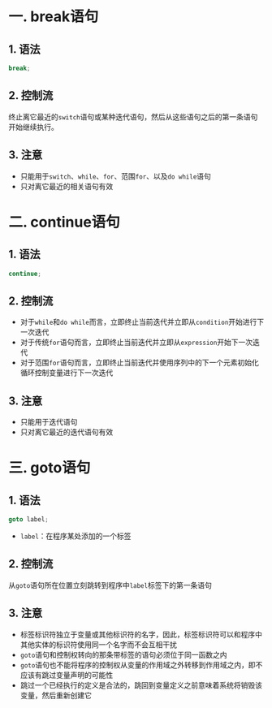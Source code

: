 # 一. break语句

## 1. 语法

```c++
break;
```

## 2. 控制流

终止离它最近的`switch`语句或某种迭代语句，然后从这些语句之后的第一条语句开始继续执行。

## 3. 注意

- 只能用于`switch`、`while`、`for`、范围`for`、以及`do while`语句
- 只对离它最近的相关语句有效


# 二. continue语句

## 1. 语法

```c++
continue;
```

## 2. 控制流

- 对于`while`和`do while`而言，立即终止当前迭代并立即从`condition`开始进行下一次迭代
- 对于传统`for`语句而言，立即终止当前迭代并立即从`expression`开始下一次迭代
- 对于范围`for`语句而言，立即终止当前迭代并使用序列中的下一个元素初始化循环控制变量进行下一次迭代

## 3. 注意

- 只能用于迭代语句
- 只对离它最近的迭代语句有效



# 三. goto语句

## 1. 语法

```c++
goto label;
```

- `label`：在程序某处添加的一个标签

## 2. 控制流

从`goto`语句所在位置立刻跳转到程序中`label`标签下的第一条语句

## 3. 注意

- 标签标识符独立于变量或其他标识符的名字，因此，标签标识符可以和程序中其他实体的标识符使用同一个名字而不会互相干扰
- `goto`语句和控制权转向的那条带标签的语句必须位于同一函数之内
- `goto`语句也不能将程序的控制权从变量的作用域之外转移到作用域之内，即不应该有跳过变量声明的可能性
- 跳过一个已经执行的定义是合法的，跳回到变量定义之前意味着系统将销毁该变量，然后重新创建它